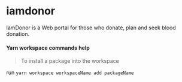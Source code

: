 # iamdonor
IamDonor is a Web portal for those who donate, plan and seek blood donation.

#### Yarn workspace commands help

> To install a package into the workspace

run `yarn workspace workspaceName add packageName`
